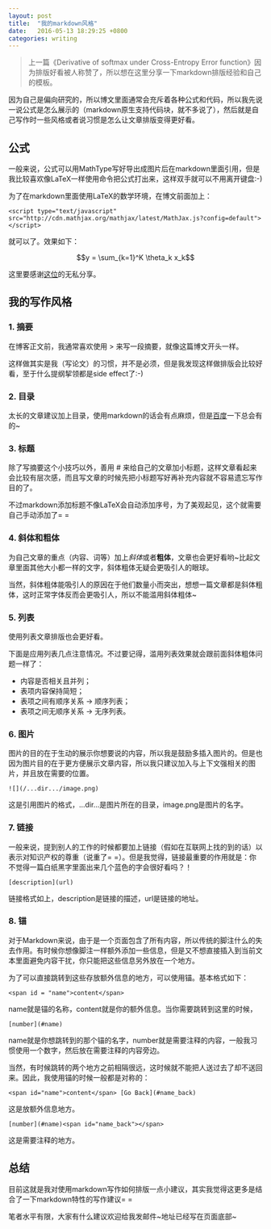 ```yaml
---
layout: post
title:  "我的markdown风格"
date:   2016-05-13 18:29:25 +0800
categories: writing
---
```


<script type="text/javascript" src="http://cdn.mathjax.org/mathjax/latest/MathJax.js?config=default"></script>

>上一篇《Derivative of softmax under Cross-Entropy Error function》因为排版好看被人称赞了，所以想在这里分享一下markdown排版经验和自己的模板。

因为自己是偏向研究的，所以博文里面通常会充斥着各种公式和代码，所以我先说一说公式是怎么展示的（markdown原生支持代码块，就不多说了），然后就是自己写作时一些风格或者说习惯是怎么让文章排版变得更好看。

## 公式

一般来说，公式可以用MathType写好导出成图片后在markdown里面引用，但是我比较喜欢像LaTeX一样使用命令把公式打出来，这样双手就可以不用离开键盘:-)

为了在markdown里面使用LaTeX的数学环境，在博文前面加上：

	<script type="text/javascript" src="http://cdn.mathjax.org/mathjax/latest/MathJax.js?config=default"></script>

就可以了。效果如下：

$$y = \sum_{k=1}^K \theta_k x_k$$

这里要感谢[这位](http://blog.csdn.net/xiahouzuoxin/article/details/26478179)的无私分享。

## 我的写作风格

### 1. 摘要

在博客正文前，我通常喜欢使用 \> 来写一段摘要，就像这篇博文开头一样。

这样做其实是我（写论文）的习惯，并不是必须，但是我发现这样做排版会比较好看，至于什么提纲挈领都是side effect了:-)

### 2. 目录

太长的文章建议加上目录，使用markdown的话会有点麻烦，但是[百度](https://www.baidu.com/)一下总会有的~

### 3. 标题

除了写摘要这个小技巧以外，善用 \# 来给自己的文章加小标题，这样文章看起来会比较有层次感，而且写文章的时候先把小标题写好再补充内容就不容易遗忘写作目的了。

不过markdown添加标题不像LaTeX会自动添加序号，为了美观起见，这个就需要自己手动添加了= =

### 4. 斜体和粗体

为自己文章的重点（内容、词等）加上*斜体*或者**粗体**，文章也会更好看哟~比起文章里面其他大小都一样的文字，斜体粗体无疑会更吸引人的眼球。

当然，斜体粗体能吸引人的原因在于他们数量小而突出，想想一篇文章都是斜体粗体，这时正常字体反而会更吸引人，所以不能滥用斜体粗体~

### 5. 列表

使用列表文章排版也会更好看。

下面是应用列表几点注意情况。不过要记得，滥用列表效果就会跟前面斜体粗体问题一样了：

- 内容是否相关且并列；
- 表项内容保持简短；
- 表项之间有顺序关系 -> 顺序列表；
- 表项之间无顺序关系 -> 无序列表。


### 6. 图片

图片的目的在于生动的展示你想要说的内容，所以我是鼓励多插入图片的。但是也因为图片目的在于更方便展示文章内容，所以我只建议加入与上下文强相关的图片，并且放在需要的位置。

	![](/...dir.../image.png)
	
这是引用图片的格式，...dir...是图片所在的目录，image.png是图片的名字。

### 7. 链接

一般来说，提到别人的工作的时候都要加上链接（假如在互联网上找的到的话）以表示对知识产权的尊重（说重了= =）。但是我觉得，链接最重要的作用就是：你不觉得一篇白纸黑字里面出来几个蓝色的字会很好看吗？！

	[description](url)
	
链接格式如上，description是链接的描述，url是链接的地址。

### 8. 锚

对于Markdown来说，由于是一个页面包含了所有内容，所以传统的脚注什么的失去作用。有时候你想像脚注一样额外添加一些信息，但是又不想直接插入到当前文本里面避免内容干扰，你只能把这些信息另外放在一个地方。

为了可以直接跳转到这些存放额外信息的地方，可以使用锚。基本格式如下：

	<span id = "name">content</span>
	
name就是锚的名称，content就是你的额外信息。当你需要跳转到这里的时候，

	[number](#name)

name就是你想跳转到的那个锚的名字，number就是需要注释的内容，一般我习惯使用一个数字，然后放在需要注释的内容旁边。

当然，有时候跳转的两个地方之前相隔很远，这时候就不能把人送过去了却不送回来。因此，我使用锚的时候一般都是对称的：

	<span id="name">content</span> [Go Back](#name_back)
	
这是放额外信息地方。
	
	[number](#name)<span id="name_back"></span>
	
这是需要注释的地方。

## 总结

目前这就是我对使用markdown写作如何排版一点小建议，其实我觉得这更多是结合了一下markdown特性的写作建议= =

笔者水平有限，大家有什么建议欢迎给我发邮件~地址已经写在页面底部~